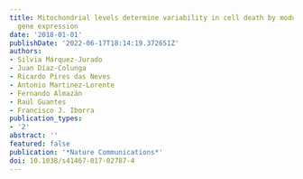 ```yaml
---
title: Mitochondrial levels determine variability in cell death by modulating apoptotic
  gene expression
date: '2018-01-01'
publishDate: '2022-06-17T18:14:19.372651Z'
authors:
- Silvia Márquez-Jurado
- Juan Díaz-Colunga
- Ricardo Pires das Neves
- Antonio Martinez-Lorente
- Fernando Almazán
- Raúl Guantes
- Francisco J. Iborra
publication_types:
- '2'
abstract: ''
featured: false
publication: '*Nature Communications*'
doi: 10.1038/s41467-017-02787-4
---
```


